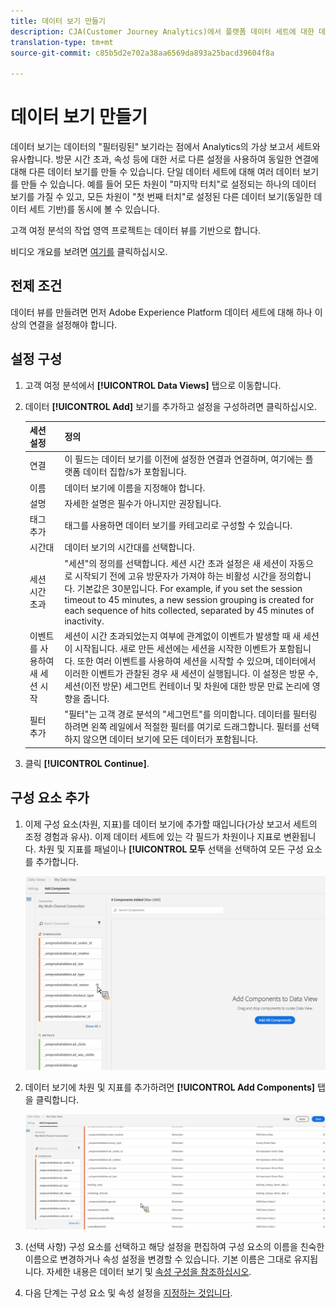 ```yaml
---
title: 데이터 보기 만들기
description: CJA(Customer Journey Analytics)에서 플랫폼 데이터 세트에 대한 데이터 보기를 만드는 방법에 대해 설명합니다.
translation-type: tm+mt
source-git-commit: c85b5d2e702a38aa6569da893a25bacd39604f8a

---
```



# 데이터 보기 만들기

데이터 보기는 데이터의 &quot;필터링된&quot; 보기라는 점에서 Analytics의 가상 보고서 세트와 유사합니다. 방문 시간 초과, 속성 등에 대한 서로 다른 설정을 사용하여 동일한 연결에 대해 다른 데이터 보기를 만들 수 있습니다. 단일 데이터 세트에 대해 여러 데이터 보기를 만들 수 있습니다. 예를 들어 모든 차원이 &quot;마지막 터치&quot;로 설정되는 하나의 데이터 보기를 가질 수 있고, 모든 차원이 &quot;첫 번째 터치&quot;로 설정된 다른 데이터 보기(동일한 데이터 세트 기반)를 동시에 볼 수 있습니다.

고객 여정 분석의 작업 영역 프로젝트는 데이터 뷰를 기반으로 합니다.

비디오 개요를 보려면 [여기를](https://docs.adobe.com/content/help/en/platform-learn/tutorials/cja/basic-configuration-for-data-views.html) 클릭하십시오.

## 전제 조건

데이터 뷰를 만들려면 먼저 Adobe Experience Platform 데이터 세트에 [](/help/connections/create-connection.md)대해 하나 이상의 연결을 설정해야 합니다.

## 설정 구성

1. 고객 여정 분석에서 **[!UICONTROL Data Views]** 탭으로 이동합니다.

1. 데이터 **[!UICONTROL Add]** 보기를 추가하고 설정을 구성하려면 클릭하십시오.

   | 세션 설정 | 정의 |
   |---|---|
   | 연결 | 이 필드는 데이터 보기를 이전에 설정한 연결과 연결하며, 여기에는 플랫폼 데이터 집합/s가 포함됩니다. |
   |  이름  | 데이터 보기에 이름을 지정해야 합니다. |
   | 설명 | 자세한 설명은 필수가 아니지만 권장됩니다. |
   | 태그 추가 | 태그를 사용하면 데이터 보기를 카테고리로 구성할 수 있습니다. |
   | 시간대 | 데이터 보기의 시간대를 선택합니다. |
   | 세션 시간 초과 | &quot;세션&quot;의 정의를 선택합니다. 세션 시간 초과 설정은 새 세션이 자동으로 시작되기 전에 고유 방문자가 가져야 하는 비활성 시간을 정의합니다. 기본값은 30분입니다. For example, if you set the session timeout to 45 minutes, a new session grouping is created for each sequence of hits collected, separated by 45 minutes of inactivity. <!--This setting impacts not only your visit counts, but also how visit segment containers are evaluated, and the visit expiration logic for any eVars expiring on visit. Decreasing the session timeout will likely increase the total number of visits in your reporting, while increasing the visit timeout will likely decrease the total number of visits in your reporting. This needs to be reviewed.--> |
   | 이벤트를 사용하여 새 세션 시작 | 세션이 시간 초과되었는지 여부에 관계없이 이벤트가 발생할 때 새 세션이 시작됩니다. 새로 만든 세션에는 세션을 시작한 이벤트가 포함됩니다. 또한 여러 이벤트를 사용하여 세션을 시작할 수 있으며, 데이터에서 이러한 이벤트가 관찰된 경우 새 세션이 실행됩니다. 이 설정은 방문 수, 세션(이전 방문) 세그먼트 컨테이너 및 차원에 대한 방문 만료 논리에 영향을 줍니다. |
   | 필터 추가 | &quot;필터&quot;는 고객 경로 분석의 &quot;세그먼트&quot;를 의미합니다. 데이터를 필터링하려면 왼쪽 레일에서 적절한 필터를 여기로 드래그합니다. 필터를 선택하지 않으면 데이터 보기에 모든 데이터가 포함됩니다. |

1. 클릭 **[!UICONTROL Continue]**.

## 구성 요소 추가

1. 이제 구성 요소(차원, 지표)를 데이터 보기에 추가할 때입니다(가상 보고서 세트의 조정 경험과 유사). 이제 데이터 세트에 있는 각 필드가 차원이나 지표로 변환됩니다. 차원 및 지표를 패널이나 **[!UICONTROL 모두** 선택을 선택하여 모든 구성 요소를 추가합니다.

   ![](assets/add-all-components.png)

1. 데이터 보기에 차원 및 지표를 추가하려면 **[!UICONTROL Add Components]** 탭을 클릭합니다.

   ![](assets/add-all-components2.png)

1. (선택 사항) 구성 요소를 선택하고 해당 설정을 편집하여 구성 요소의 이름을 친숙한 이름으로 변경하거나 속성 설정을 변경할 수 있습니다. 기본 이름은 그대로 유지됩니다. 자세한 내용은 데이터 보기 및 [속성 구성을 참조하십시오](/help/data-views/configure-dataviews.md).

1. 다음 단계는 구성 요소 및 속성 설정을 [지정하는 것입니다](/help/data-views/configure-dataviews.md).